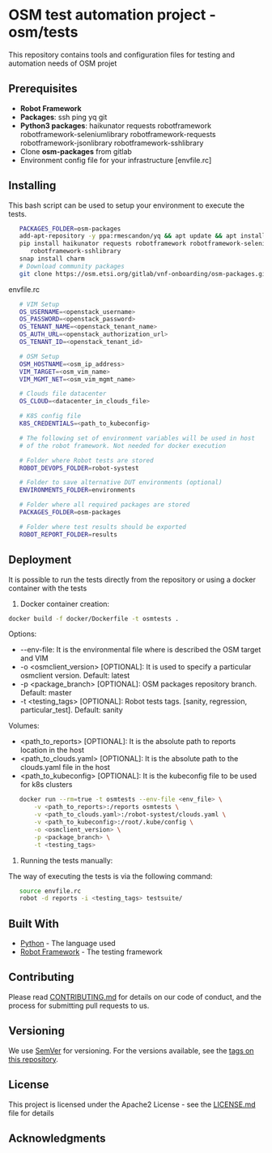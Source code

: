 <!--
Copyright 2020 ETSI

Licensed under the Apache License, Version 2.0 (the "License");
you may not use this file except in compliance with the License.
You may obtain a copy of the License at

   http://www.apache.org/licenses/LICENSE-2.0

Unless required by applicable law or agreed to in writing, software
distributed under the License is distributed on an "AS IS" BASIS,
WITHOUT WARRANTIES OR CONDITIONS OF ANY KIND, either express or
implied.
See the License for the specific language governing permissions and
limitations under the License
-->

# OSM test automation project - osm/tests

This repository contains tools and configuration files for testing and automation needs of OSM projet

## Prerequisites

* **Robot Framework**
* **Packages**: ssh ping yq git
* **Python3 packages**: haikunator requests robotframework robotframework-seleniumlibrary robotframework-requests robotframework-jsonlibrary robotframework-sshlibrary
* Clone **osm-packages** from gitlab
* Environment config file for your infrastructure [envfile.rc]

## Installing

This bash script can be used to setup your environment to execute the tests.

```bash
   PACKAGES_FOLDER=osm-packages
   add-apt-repository -y ppa:rmescandon/yq && apt update && apt install yq git iputils-ping ssh -y
   pip install haikunator requests robotframework robotframework-seleniumlibrary robotframework-requests robotframework-jsonlibrary \
      robotframework-sshlibrary
   snap install charm
   # Download community packages
   git clone https://osm.etsi.org/gitlab/vnf-onboarding/osm-packages.git ${PACKAGES_FOLDER}
```

envfile.rc

```bash
   # VIM Setup
   OS_USERNAME=<openstack_username>
   OS_PASSWORD=<openstack_password>
   OS_TENANT_NAME=<openstack_tenant_name>
   OS_AUTH_URL=<openstack_authorization_url>
   OS_TENANT_ID=<openstack_tenant_id>

   # OSM Setup
   OSM_HOSTNAME=<osm_ip_address>
   VIM_TARGET=<osm_vim_name>
   VIM_MGMT_NET=<osm_vim_mgmt_name>

   # Clouds file datacenter
   OS_CLOUD=<datacenter_in_clouds_file>

   # K8S config file
   K8S_CREDENTIALS=<path_to_kubeconfig>

   # The following set of environment variables will be used in host
   # of the robot framework. Not needed for docker execution

   # Folder where Robot tests are stored
   ROBOT_DEVOPS_FOLDER=robot-systest

   # Folder to save alternative DUT environments (optional)
   ENVIRONMENTS_FOLDER=environments

   # Folder where all required packages are stored
   PACKAGES_FOLDER=osm-packages

   # Folder where test results should be exported
   ROBOT_REPORT_FOLDER=results
```

## Deployment

It is possible to run the tests directly from the repository or using a docker container with the tests

1. Docker container creation:

```bash
docker build -f docker/Dockerfile -t osmtests .
```

Options:

* --env-file: It is the environmental file where is described the OSM target and VIM
* -o <osmclient_version> [OPTIONAL]: It is used to specify a particular osmclient version. Default: latest
* -p <package_branch> [OPTIONAL]: OSM packages repository branch. Default: master
* -t <testing_tags> [OPTIONAL]: Robot tests tags. [sanity, regression, particular_test]. Default: sanity

Volumes:

* <path_to_reports> [OPTIONAL]: It is the absolute path to reports location in the host
* <path_to_clouds.yaml> [OPTIONAL]: It is the absolute path to the clouds.yaml file in the host
* <path_to_kubeconfig> [OPTIONAL]: It is the kubeconfig file to be used for k8s clusters

```bash
   docker run --rm=true -t osmtests --env-file <env_file> \
       -v <path_to_reports>:/reports osmtests \
       -v <path_to_clouds.yaml>:/robot-systest/clouds.yaml \
       -v <path_to_kubeconfig>:/root/.kube/config \
       -o <osmclient_version> \
       -p <package_branch> \
       -t <testing_tags>
```

1. Running the tests manually:

The way of executing the tests is via the following command:

```bash
   source envfile.rc
   robot -d reports -i <testing_tags> testsuite/
```

## Built With

* [Python](www.python.org/) - The language used
* [Robot Framework](robotframework.org) - The testing framework

## Contributing

Please read [CONTRIBUTING.md](CONTRIBUTING.md) for details on our code of conduct, and the process for submitting pull requests to us.

## Versioning

We use [SemVer](http://semver.org/) for versioning. For the versions available, see the [tags on this repository](https://osm.etsi.org/gitweb/?p=osm/tests.git;a=tags).

## License

This project is licensed under the Apache2 License - see the [LICENSE.md](LICENSE) file for details

## Acknowledgments
